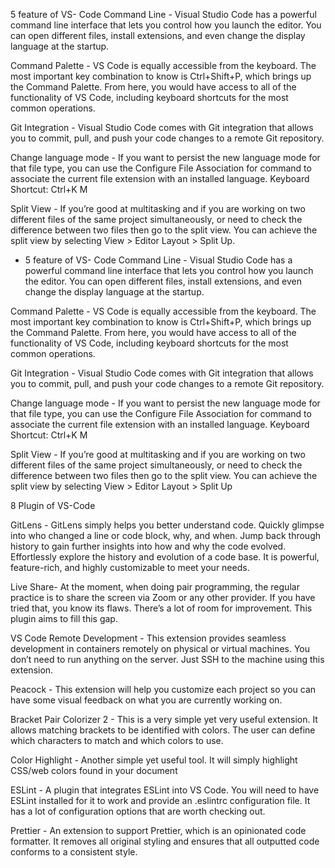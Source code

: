 5 feature of VS- Code 
Command Line - Visual Studio Code has a powerful command line interface that lets you control how you launch the editor. You can open different files, install extensions, and even change the display language at the startup.

Command Palette - VS Code is equally accessible from the keyboard. The most important key combination to know is Ctrl+Shift+P, which brings up the Command Palette. From here, you would have access to all of the functionality of VS Code, including keyboard shortcuts for the most common operations.

Git Integration - Visual Studio Code comes with Git integration that allows you to commit, pull, and push your code changes to a remote Git repository.

Change language mode - If you want to persist the new language mode for that file type, you can use the Configure File Association for command to associate the current file extension with an installed language.
Keyboard Shortcut: Ctrl+K M

Split View - If you’re good at multitasking and if you are working on two different files of the same project simultaneously, or need to check the difference between two files then go to the split view.
You can achieve the split view by selecting View > Editor Layout > Split Up.

* 5 feature of VS- Code 
Command Line - Visual Studio Code has a powerful command line interface that lets you control how you launch the editor. You can open different files, install extensions, and even change the display language at the startup.

Command Palette - VS Code is equally accessible from the keyboard. The most important key combination to know is Ctrl+Shift+P, which brings up the Command Palette. From here, you would have access to all of the functionality of VS Code, including keyboard shortcuts for the most common operations.

Git Integration - Visual Studio Code comes with Git integration that allows you to commit, pull, and push your code changes to a remote Git repository.

Change language mode - If you want to persist the new language mode for that file type, you can use the Configure File Association for command to associate the current file extension with an installed language.
Keyboard Shortcut: Ctrl+K M

Split View - If you’re good at multitasking and if you are working on two different files of the same project simultaneously, or need to check the difference between two files then go to the split view.
You can achieve the split view by selecting View > Editor Layout > Split Up

8 Plugin of VS-Code

GitLens - GitLens simply helps you better understand code. Quickly glimpse into who changed a line or code block, why, and when. Jump back through history to gain further insights into how and why the code evolved. Effortlessly explore the history and evolution of a code base. It is powerful, feature-rich, and highly customizable to meet your needs.

Live Share- At the moment, when doing pair programming, the regular practice is to share the screen via Zoom or any other provider. If you have tried that, you know its flaws. There’s a lot of room for improvement. This plugin aims to fill this gap.

VS Code Remote Development - This extension provides seamless development in containers remotely on physical or virtual machines. You don’t need to run anything on the server. Just SSH to the machine using this extension.

 Peacock -  This extension will help you customize each project so you can have some visual feedback on what you are currently working on.

Bracket Pair Colorizer 2 - This is a very simple yet very useful extension. It allows matching brackets to be identified with colors. The user can define which characters to match and which colors to use.

Color Highlight - Another simple yet useful tool. It will simply highlight CSS/web colors found in your document

ESLint - A plugin that integrates ESLint into VS Code. You will need to have ESLint installed for it to work and provide an .eslintrc configuration file.
It has a lot of configuration options that are worth checking out.

Prettier - An extension to support Prettier, which is an opinionated code formatter. It removes all original styling and ensures that all outputted code conforms to a consistent style.